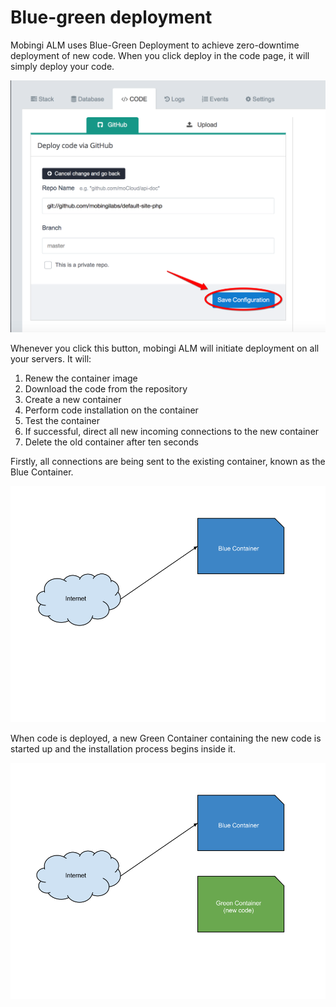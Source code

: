 # Blue-green deployment

Mobingi ALM uses Blue-Green Deployment to achieve zero-downtime deployment of new code. When you click deploy in the code page, it will simply deploy your code.

![](../../.gitbook/assets/bg-deploy1.png)

Whenever you click this button, mobingi ALM will initiate deployment on all your servers. It will:

1. Renew the container image
2. Download the code from the repository
3. Create a new container
4. Perform code installation on the container
5. Test the container
6. If successful, direct all new incoming connections to the new container
7. Delete the old container after ten seconds

Firstly, all connections are being sent to the existing container, known as the Blue Container.

![](../../.gitbook/assets/bg-deploy2.png)

When code is deployed, a new Green Container containing the new code is started up and the installation process begins inside it.  


![](../../.gitbook/assets/bg-deploy3.png)

